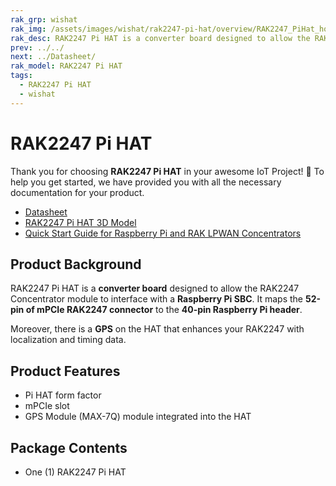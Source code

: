 ```yaml
---
rak_grp: wishat
rak_img: /assets/images/wishat/rak2247-pi-hat/overview/RAK2247_PiHat_home.png
rak_desc: RAK2247 Pi HAT is a converter board designed to allow the RAK2247 Concentrator module to interface with a Raspberry Pi SBC. It maps the 52-pin of mPCIe RAK2247 connector to the 40-pin Raspberry Pi header. 
prev: ../../
next: ../Datasheet/
rak_model: RAK2247 Pi HAT
tags: 
  - RAK2247 Pi HAT
  - wishat
---
```


# RAK2247 Pi HAT 
Thank you for choosing **RAK2247 Pi HAT** in your awesome IoT Project! 🎉 To help you get started, we have provided you with all the necessary documentation for your product.

* [Datasheet](../Datasheet/)
* [RAK2247 Pi HAT 3D Model](https://downloads.rakwireless.com/3D_File/WisHat/PWB-RAK2247_PI_HAT.stp)
* [Quick Start Guide for Raspberry Pi and RAK LPWAN Concentrators](https://docs.rakwireless.com/Knowledge-Hub/Learn/Raspberry-Pi-and-RAK-LPWAN-Concentrators/)
## Product Background

RAK2247 Pi HAT is a **converter board** designed to allow the RAK2247 Concentrator module to interface with a **Raspberry Pi SBC**. It maps the **52-pin of mPCIe RAK2247 connector** to the **40-pin Raspberry Pi header**.

Moreover, there is a **GPS** on the HAT that enhances your RAK2247 with localization and timing data.

<!-- <rk-btn
  src="/Product-Categories/WisHat/RAK2247-Pi-HAT/Datasheet/"
  label="Get Started with RAK2247 Pi HAT "
/> -->

## Product Features

- Pi HAT form factor
- mPCIe slot
- GPS Module (MAX-7Q) module integrated into the HAT

## Package Contents

- One (1) RAK2247 Pi HAT 
